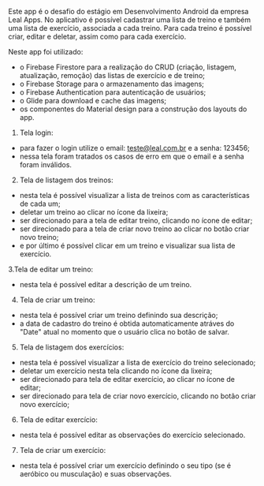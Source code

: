 Este app é o desafio do estágio em Desenvolvimento Android da empresa Leal Apps. 
No aplicativo é possível cadastrar uma lista de treino e também uma lista de exercício, associada a cada treino. 
Para cada treino é possível criar, editar e deletar, assim como para cada exercício.

Neste app foi utilizado:
- o Firebase Firestore para a realização do CRUD (criação, listagem, atualização, remoção) das listas de exercício e de treino; 
- o Firebase Storage para o armazenamento das imagens; 
- o Firebase Authentication para autenticação de usuários;
- o Glide para download e cache das imagens;
- os componentes do Material design para a construção dos layouts do app.

1. Tela login:
- para fazer o login utilize o email: teste@leal.com.br e a senha: 123456;
- nessa tela foram tratados os casos de erro em que o email e a senha foram inválidos.

2. Tela de listagem dos treinos:
- nesta tela é possível visualizar a lista de treinos com as características de cada um;
- deletar um treino ao clicar no ícone da lixeira;
- ser direcionado para a tela de editar treino, clicando no ícone de editar;
- ser direcionado para a tela de criar novo treino ao clicar no botão criar novo treino;
- e por último é possível clicar em um treino e visualizar sua lista de exercício.

3.Tela de editar um treino:
- nesta tela é possível editar a descrição de um treino.

4. Tela de criar um treino:
- nesta tela é possível criar um treino definindo sua descrição;
- a data de cadastro do treino é obtida automaticamente atráves do "Date" atual no momento que o usuário clica no botão de salvar.

5. Tela de listagem dos exercícios:
- nesta tela é possível visualizar a lista de exercício do treino selecionado;
- deletar um exercício nesta tela clicando no ícone da lixeira;
- ser direcionado para tela de editar exercício, ao clicar no ícone de editar;
- ser direcionado para tela de criar novo exercício, clicando no botão criar novo exercício;

6. Tela de editar exercício:
- nesta tela é possível editar as observações do exercício selecionado.

7. Tela de criar um exercício:
- nesta tela é possível criar um exercício definindo o seu tipo (se é aeróbico ou musculação) e suas observações.
